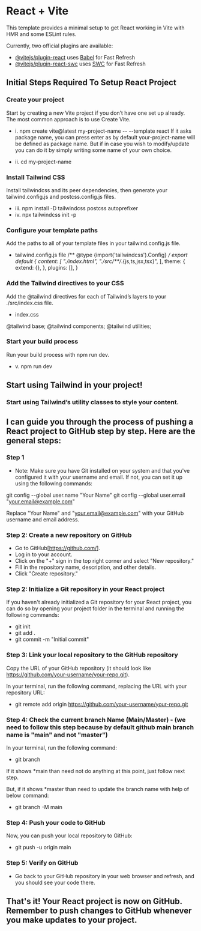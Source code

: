 # React + Vite

This template provides a minimal setup to get React working in Vite with HMR and some ESLint rules.

Currently, two official plugins are available:

- [@vitejs/plugin-react](https://github.com/vitejs/vite-plugin-react/blob/main/packages/plugin-react/README.md) uses [Babel](https://babeljs.io/) for Fast Refresh
- [@vitejs/plugin-react-swc](https://github.com/vitejs/vite-plugin-react-swc) uses [SWC](https://swc.rs/) for Fast Refresh

## Initial Steps Required To Setup React Project


### Create your project

Start by creating a new Vite project if you don’t have one set up already. The most common approach is to use Create Vite.

- i. npm create vite@latest my-project-name -- --template react
If it asks package name, you can press enter as by default your-project-name will be defined as package name. But if in case you wish to modify/update you can do it by simply writing some name of your own choice.

- ii. cd my-project-name

### Install Tailwind CSS

Install tailwindcss and its peer dependencies, then generate your tailwind.config.js and postcss.config.js files.
- iii. npm install -D tailwindcss postcss autoprefixer
- iv. npx tailwindcss init -p

### Configure your template paths

Add the paths to all of your template files in your tailwind.config.js file.
- tailwind.config.js file
 /** @type {import('tailwindcss').Config} */
export default {
  content: [
    "./index.html",
    "./src/**/*.{js,ts,jsx,tsx}",
  ],
  theme: {
    extend: {},
  },
  plugins: [],
}

### Add the Tailwind directives to your CSS

Add the @tailwind directives for each of Tailwind’s layers to your ./src/index.css file.
- index.css

@tailwind base;
@tailwind components;
@tailwind utilities;

### Start your build process

Run your build process with npm run dev.
- v. npm run dev

## Start using Tailwind in your project!
### Start using Tailwind’s utility classes to style your content.


## I can guide you through the process of pushing a React project to GitHub step by step. Here are the general steps:


### Step 1

- Note: Make sure you have Git installed on your system and that you've configured it with your username and email. If not, you can set it up using the following commands:

git config --global user.name "Your Name"
git config --global user.email "your.email@example.com"

Replace "Your Name" and "your.email@example.com" with your GitHub username and email address.

### Step 2: Create a new repository on GitHub

- Go to GitHub[https://github.com/].
- Log in to your account.
- Click on the "+" sign in the top right corner and select "New repository."
- Fill in the repository name, description, and other details.
- Click "Create repository."

### Step 2: Initialize a Git repository in your React project

If you haven't already initialized a Git repository for your React project, you can do so by opening your project folder in the terminal and running the following commands:

- git init
- git add .
- git commit -m "Initial commit"

### Step 3: Link your local repository to the GitHub repository

Copy the URL of your GitHub repository (it should look like https://github.com/your-username/your-repo.git).

In your terminal, run the following command, replacing the URL with your repository URL:

- git remote add origin https://github.com/your-username/your-repo.git

### Step 4: Check the current branch Name (Main/Master) - (we need to follow this step because by default github main branch name is "main" and not "master")

In your terminal, run the following command:
- git branch

If it shows *main than need not do anything at this point, just follow next step.

But, if it shows *master than need to update the branch name with help of below command:

- git branch -M main

### Step 4: Push your code to GitHub

Now, you can push your local repository to GitHub:
- git push -u origin main

### Step 5: Verify on GitHub
- Go back to your GitHub repository in your web browser and refresh, and you should see your code there.

## That's it! Your React project is now on GitHub. Remember to push changes to GitHub whenever you make updates to your project.